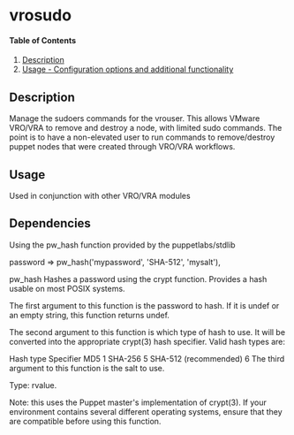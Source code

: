 # vrosudo

#### Table of Contents

1. [Description](#description)
1. [Usage - Configuration options and additional functionality](#usage)

## Description

Manage the sudoers commands for the vrouser.  This allows VMware VRO/VRA to remove and destroy a node, with limited sudo commands.  The point is to have a non-elevated user to run commands to remove/destroy puppet nodes that were created through VRO/VRA workflows.

## Usage

Used in conjunction with other VRO/VRA modules

## Dependencies

Using the pw_hash function provided by the puppetlabs/stdlib 

   password => pw_hash('mypassword', 'SHA-512', 'mysalt'),


pw_hash Hashes a password using the crypt function. Provides a hash usable on most POSIX systems.

The first argument to this function is the password to hash. If it is undef or an empty string, this function returns undef.

The second argument to this function is which type of hash to use. It will be converted into the appropriate crypt(3) hash specifier. Valid hash types are:

Hash type	Specifier
MD5	1
SHA-256	5
SHA-512 (recommended)	6
The third argument to this function is the salt to use.

Type: rvalue.

Note: this uses the Puppet master's implementation of crypt(3). If your environment contains several different operating systems, ensure that they are compatible before using this function.
